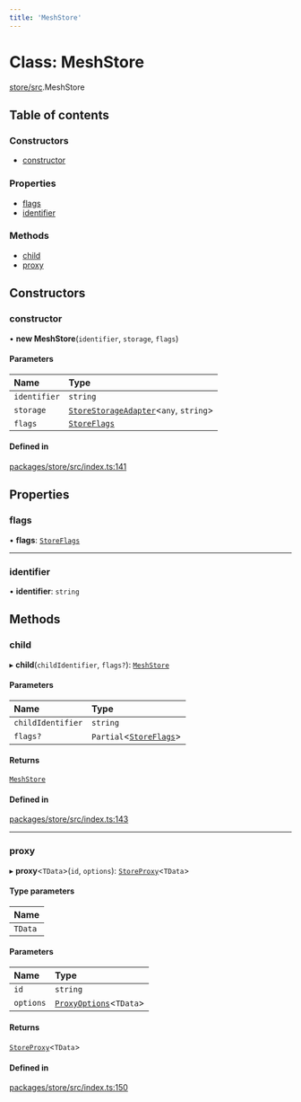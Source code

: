 ```yaml
---
title: 'MeshStore'
---
```


# Class: MeshStore

[store/src](../modules/store_src).MeshStore

## Table of contents

### Constructors

- [constructor](store_src.MeshStore#constructor)

### Properties

- [flags](store_src.MeshStore#flags)
- [identifier](store_src.MeshStore#identifier)

### Methods

- [child](store_src.MeshStore#child)
- [proxy](store_src.MeshStore#proxy)

## Constructors

### constructor

• **new MeshStore**(`identifier`, `storage`, `flags`)

#### Parameters

| Name | Type |
| :------ | :------ |
| `identifier` | `string` |
| `storage` | [`StoreStorageAdapter`](../modules/store_src#storestorageadapter)<`any`, `string`\> |
| `flags` | [`StoreFlags`](../modules/store_src#storeflags) |

#### Defined in

[packages/store/src/index.ts:141](https://github.com/Urigo/graphql-mesh/blob/master/packages/store/src/index.ts#L141)

## Properties

### flags

• **flags**: [`StoreFlags`](../modules/store_src#storeflags)

___

### identifier

• **identifier**: `string`

## Methods

### child

▸ **child**(`childIdentifier`, `flags?`): [`MeshStore`](store_src.MeshStore)

#### Parameters

| Name | Type |
| :------ | :------ |
| `childIdentifier` | `string` |
| `flags?` | `Partial`<[`StoreFlags`](../modules/store_src#storeflags)\> |

#### Returns

[`MeshStore`](store_src.MeshStore)

#### Defined in

[packages/store/src/index.ts:143](https://github.com/Urigo/graphql-mesh/blob/master/packages/store/src/index.ts#L143)

___

### proxy

▸ **proxy**<`TData`\>(`id`, `options`): [`StoreProxy`](../modules/store_src#storeproxy)<`TData`\>

#### Type parameters

| Name |
| :------ |
| `TData` |

#### Parameters

| Name | Type |
| :------ | :------ |
| `id` | `string` |
| `options` | [`ProxyOptions`](../modules/store_src#proxyoptions)<`TData`\> |

#### Returns

[`StoreProxy`](../modules/store_src#storeproxy)<`TData`\>

#### Defined in

[packages/store/src/index.ts:150](https://github.com/Urigo/graphql-mesh/blob/master/packages/store/src/index.ts#L150)
